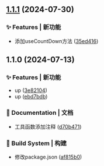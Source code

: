 

## [1.1.1](https://github.com/LUDA0831/ts-utils/compare/1.1.0...1.1.1) (2024-07-30)


### ✨ Features | 新功能

* 添加useCountDown方法 ([35ed416](https://github.com/LUDA0831/ts-utils/commit/35ed416a9b169cb5d511c9fb4d482a2d7d4d4bed))

## 1.1.0 (2024-07-13)


### ✨ Features | 新功能

* up ([3e82104](https://github.com/LUDA0831/ts-utils/commit/3e82104c1dc01613b4161e8367d774fe914558d9))
* up ([ebd7bdb](https://github.com/LUDA0831/ts-utils/commit/ebd7bdbd8557c0b8de48c6652822eeb4a05dc9f6))


### 📝 Documentation | 文档

* 工具函数添加注释 ([d70b471](https://github.com/LUDA0831/ts-utils/commit/d70b4714c31c1eabd9e17d2d56945c1218896991))


### 👷‍ Build System | 构建

* 修改package.json ([af815b0](https://github.com/LUDA0831/ts-utils/commit/af815b0065637138bf51fc5b9e5fcb69ea33f121))
